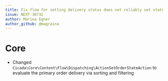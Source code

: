 ```yaml
---
title: Fix flow for setting delivery status does not reliably set status for orders with shipping discounts
issue: NEXT-38732
author: Marina Egner
author_github: @magraina
---
```

# Core
* Changed `Cicada\Core\Content\Flow\Dispatching\ActionSetOrderStateAction` to evaluate the primary order delivery via sorting and filtering
